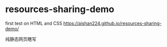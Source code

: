 # resources-sharing-demo
first test on HTML and CSS
https://aishan224.github.io/resources-sharing-demo/

纯静态网页瞎写
